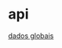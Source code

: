 # api
[dados globais](https://raw.githubusercontent.com/biazinha32/api/refs/heads/main/dados-globais.json)
